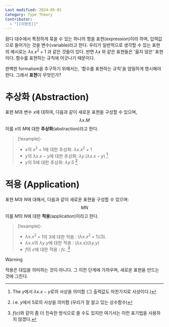 ```yaml
---
Last modified: 2024-05-01
Category: Type Theory
Contributor:
  - "[[이현진]]"
---
```

람다 대수에서 특정하게 묶을 수 있는 하나의 항을 표현(expression)이라 하며, 입력값으로 들어가는 것을 변수(variable)라고 한다. 우리가 일반적으로 생각할 수 있는 표현의 예시로는 $\lambda x. x^{2}+1$ 과 같은 것들이 있다. 반면 $\lambda x$ 와 같은 표현들은 '옳지 않은' 표현이다. 함수를 표현하는 규칙에 어긋나기 때문이다. 

완벽한 formalism을 추구하기 위해서는, '함수를 표현하는 규칙'을 엄밀하게 명시해야 한다. 그래서 **표현**이 무엇인가?

# 추상화 (Abstraction)

표현 $M$과 변수 $x$에 대하여, 다음과 같이 새로운 표현을 구성할 수 있으며,
$$
\lambda x.M
$$
이를 $x$의 $M$에 대한 **추상화**(abstraction)라고 한다.

> [!example]-
> - $x$의 $x^2+1$에 대한 추상화: $\lambda x . x^2+1$
> - $y$의 $\lambda x . x-y$에 대한 추상화: $\lambda y .(\lambda x . x-y)$ [^1]
> - $y$의 $5$에 대한 추상화: $\lambda y.5$ [^2] 
> 
> [^1]: The $y$에서 $\lambda x . x-y$로의 사상을 의미함 (그 출력값도 마찬가지로 사상이다.)
> [^2]: i.e. $y$에서 $5$로의 사상을 의미함 (우리가 잘 알고 있는 상수함수)

# 적용 (Application)

표현 $M$과 $N$에 대해서, 다음과 같이 새로운 표현을 구성할 수 있으며:
$$
MN
$$
이를 $M$의 $N$에 대한 **적용**(application)이라고 한다. 

>[!example]-
>- $\lambda x . x^2+1$의 $3$에 대한 적용 : $\left(\lambda x . x^2+1\right)(3)$.
>- $\lambda x . x$의 $\lambda y . y$에 대한 적용 : $(\lambda x . x)(\lambda y . y)$
>- $f$의 $c$에 대한 적용 : $f c$. [^3]
>
>  [^3]: $f(c)$와 같이 좀 더 친숙한 방식으로 쓸 수도 있지만 여기서는 이런 표기법을 사용하지 않겠다.

>[!warning] 
>적용은 대입을 의미하는 것이 아니다. 그 이전 단계에 가까우며, 새로운 표현을 만드는 것에 그친다.